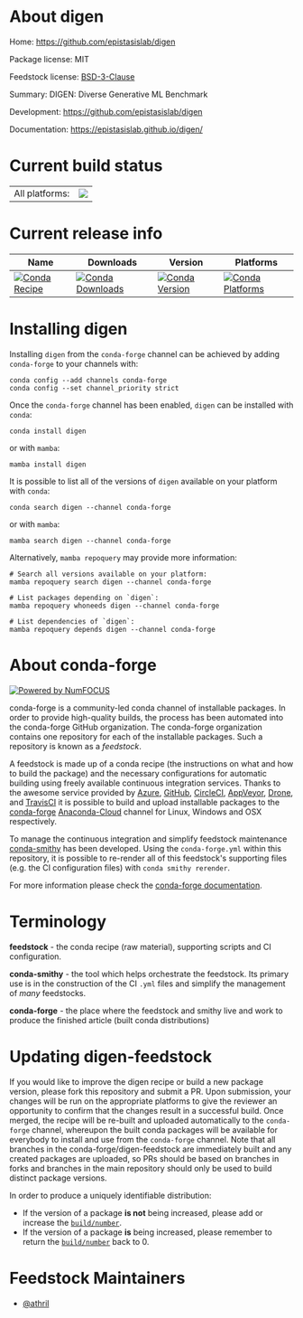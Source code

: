 About digen
===========

Home: https://github.com/epistasislab/digen

Package license: MIT

Feedstock license: [BSD-3-Clause](https://github.com/conda-forge/digen-feedstock/blob/main/LICENSE.txt)

Summary: DIGEN: Diverse Generative ML Benchmark

Development: https://github.com/epistasislab/digen

Documentation: https://epistasislab.github.io/digen/

Current build status
====================


<table><tr><td>All platforms:</td>
    <td>
      <a href="https://dev.azure.com/conda-forge/feedstock-builds/_build/latest?definitionId=15910&branchName=main">
        <img src="https://dev.azure.com/conda-forge/feedstock-builds/_apis/build/status/digen-feedstock?branchName=main">
      </a>
    </td>
  </tr>
</table>

Current release info
====================

| Name | Downloads | Version | Platforms |
| --- | --- | --- | --- |
| [![Conda Recipe](https://img.shields.io/badge/recipe-digen-green.svg)](https://anaconda.org/conda-forge/digen) | [![Conda Downloads](https://img.shields.io/conda/dn/conda-forge/digen.svg)](https://anaconda.org/conda-forge/digen) | [![Conda Version](https://img.shields.io/conda/vn/conda-forge/digen.svg)](https://anaconda.org/conda-forge/digen) | [![Conda Platforms](https://img.shields.io/conda/pn/conda-forge/digen.svg)](https://anaconda.org/conda-forge/digen) |

Installing digen
================

Installing `digen` from the `conda-forge` channel can be achieved by adding `conda-forge` to your channels with:

```
conda config --add channels conda-forge
conda config --set channel_priority strict
```

Once the `conda-forge` channel has been enabled, `digen` can be installed with `conda`:

```
conda install digen
```

or with `mamba`:

```
mamba install digen
```

It is possible to list all of the versions of `digen` available on your platform with `conda`:

```
conda search digen --channel conda-forge
```

or with `mamba`:

```
mamba search digen --channel conda-forge
```

Alternatively, `mamba repoquery` may provide more information:

```
# Search all versions available on your platform:
mamba repoquery search digen --channel conda-forge

# List packages depending on `digen`:
mamba repoquery whoneeds digen --channel conda-forge

# List dependencies of `digen`:
mamba repoquery depends digen --channel conda-forge
```


About conda-forge
=================

[![Powered by
NumFOCUS](https://img.shields.io/badge/powered%20by-NumFOCUS-orange.svg?style=flat&colorA=E1523D&colorB=007D8A)](https://numfocus.org)

conda-forge is a community-led conda channel of installable packages.
In order to provide high-quality builds, the process has been automated into the
conda-forge GitHub organization. The conda-forge organization contains one repository
for each of the installable packages. Such a repository is known as a *feedstock*.

A feedstock is made up of a conda recipe (the instructions on what and how to build
the package) and the necessary configurations for automatic building using freely
available continuous integration services. Thanks to the awesome service provided by
[Azure](https://azure.microsoft.com/en-us/services/devops/), [GitHub](https://github.com/),
[CircleCI](https://circleci.com/), [AppVeyor](https://www.appveyor.com/),
[Drone](https://cloud.drone.io/welcome), and [TravisCI](https://travis-ci.com/)
it is possible to build and upload installable packages to the
[conda-forge](https://anaconda.org/conda-forge) [Anaconda-Cloud](https://anaconda.org/)
channel for Linux, Windows and OSX respectively.

To manage the continuous integration and simplify feedstock maintenance
[conda-smithy](https://github.com/conda-forge/conda-smithy) has been developed.
Using the ``conda-forge.yml`` within this repository, it is possible to re-render all of
this feedstock's supporting files (e.g. the CI configuration files) with ``conda smithy rerender``.

For more information please check the [conda-forge documentation](https://conda-forge.org/docs/).

Terminology
===========

**feedstock** - the conda recipe (raw material), supporting scripts and CI configuration.

**conda-smithy** - the tool which helps orchestrate the feedstock.
                   Its primary use is in the construction of the CI ``.yml`` files
                   and simplify the management of *many* feedstocks.

**conda-forge** - the place where the feedstock and smithy live and work to
                  produce the finished article (built conda distributions)


Updating digen-feedstock
========================

If you would like to improve the digen recipe or build a new
package version, please fork this repository and submit a PR. Upon submission,
your changes will be run on the appropriate platforms to give the reviewer an
opportunity to confirm that the changes result in a successful build. Once
merged, the recipe will be re-built and uploaded automatically to the
`conda-forge` channel, whereupon the built conda packages will be available for
everybody to install and use from the `conda-forge` channel.
Note that all branches in the conda-forge/digen-feedstock are
immediately built and any created packages are uploaded, so PRs should be based
on branches in forks and branches in the main repository should only be used to
build distinct package versions.

In order to produce a uniquely identifiable distribution:
 * If the version of a package **is not** being increased, please add or increase
   the [``build/number``](https://docs.conda.io/projects/conda-build/en/latest/resources/define-metadata.html#build-number-and-string).
 * If the version of a package **is** being increased, please remember to return
   the [``build/number``](https://docs.conda.io/projects/conda-build/en/latest/resources/define-metadata.html#build-number-and-string)
   back to 0.

Feedstock Maintainers
=====================

* [@athril](https://github.com/athril/)


